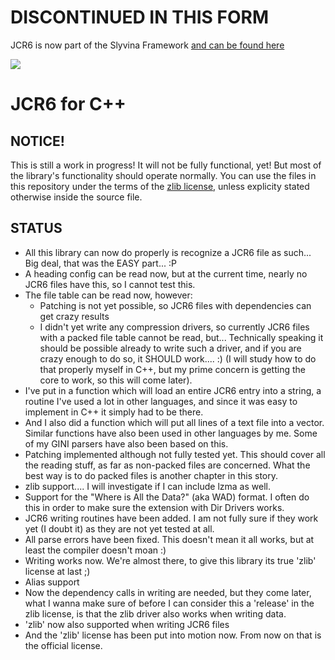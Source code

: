 # DISCONTINUED IN THIS FORM

JCR6 is now part of the Slyvina Framework [and can be found here](https://github.com/Slyvina/JCR6)


![](https://avatars3.githubusercontent.com/u/47812464?s=200&v=4)

# JCR6 for C++

## NOTICE!

This is still a work in progress! It will not be fully functional, yet! But most of the library's functionality should operate normally. You can use the files in this repository under the terms of the [zlib license](https://github.com/jcr6/JCR6_CPP/blob/master/license.txt), unless explicity stated otherwise inside the source file.


## STATUS

- All this library can now do properly is recognize a JCR6 file as such... Big deal, that was the EASY part... :P
- A heading config can be read now, but at the current time, nearly no JCR6 files have this, so I cannot test this.
- The file table can be read now, however:
  - Patching is not yet possible, so JCR6 files with dependencies can get crazy results
  - I didn't yet write any compression drivers, so currently JCR6 files with a packed file table cannot be read, but... Technically speaking it should be possible already to write such a driver, and if you are crazy enough to do so, it SHOULD work.... :) (I will study how to do that properly myself in C++, but my prime concern is getting the core to work, so this will come later).
- I've put in a function which will load an entire JCR6 entry into a string, a routine I've used a lot in other languages, and since it was easy to implement in C++ it simply had to be there.
- And I also did a function which will put all lines of a text file into a vector<string>. Similar functions have also been used in other languages by me. Some of my GINI parsers have also been based on this.
- Patching implemented although not fully tested yet. This should cover all the reading stuff, as far as non-packed files are concerned. What the best way is to do packed files is another chapter in this story.
- zlib support.... I will investigate if I can include lzma as well.
- Support for the "Where is All the Data?" (aka WAD) format. I often do this in order to make sure the extension with Dir Drivers works.
- JCR6 writing routines have been added. I am not fully sure if they work yet (I doubt it) as they are not yet tested at all.
- All parse errors have been fixed. This doesn't mean it all works, but at least the compiler doesn't moan :)
- Writing works now. We're almost there, to give this library its true 'zlib' license at last ;)
- Alias support
- Now the dependency calls in writing are needed, but they come later, what I wanna make sure of before I can consider this a 'release' in the zlib license, is that the zlib driver also works when writing data.
- 'zlib' now also supported when writing JCR6 files
- And the 'zlib' license has been put into motion now. From now on that is the official license.
